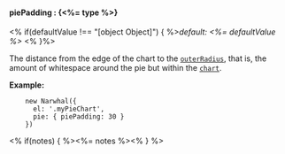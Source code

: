 #### **piePadding** : {<%= type %>}

<% if(defaultValue !== "[object Object]") { %>*default: <%= defaultValue %>* <% }%>

The distance from the edge of the chart to the [`outerRadius`](), that is, the amount of whitespace around the pie but within the [`chart`]().

**Example:**

		new Narwhal({
		  el: '.myPieChart',
		  pie: { piePadding: 30 }
		})

<% if(notes) { %><%= notes %><% } %>


